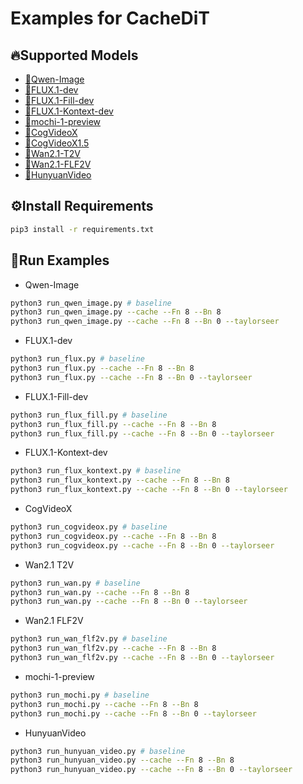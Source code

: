 # Examples for CacheDiT  

## 🔥Supported Models  

<div id="supported"></div>

- [🚀Qwen-Image](https://github.com/vipshop/cache-dit/raw/main/examples)  
- [🚀FLUX.1-dev](https://github.com/vipshop/cache-dit/raw/main/examples)  
- [🚀FLUX.1-Fill-dev](https://github.com/vipshop/cache-dit/raw/main/examples)  
- [🚀FLUX.1-Kontext-dev](https://github.com/vipshop/cache-dit/raw/main/examples)  
- [🚀mochi-1-preview](https://github.com/vipshop/cache-dit/raw/main/examples)
- [🚀CogVideoX](https://github.com/vipshop/cache-dit/raw/main/examples)
- [🚀CogVideoX1.5](https://github.com/vipshop/cache-dit/raw/main/examples)
- [🚀Wan2.1-T2V](https://github.com/vipshop/cache-dit/raw/main/examples)
- [🚀Wan2.1-FLF2V](https://github.com/vipshop/cache-dit/raw/main/examples)
- [🚀HunyuanVideo](https://github.com/vipshop/cache-dit/raw/main/examples)

## ⚙️Install Requirements  

```bash
pip3 install -r requirements.txt
```

## 🚀Run Examples  

- Qwen-Image

```bash
python3 run_qwen_image.py # baseline
python3 run_qwen_image.py --cache --Fn 8 --Bn 8
python3 run_qwen_image.py --cache --Fn 8 --Bn 0 --taylorseer
```

- FLUX.1-dev 

```bash
python3 run_flux.py # baseline
python3 run_flux.py --cache --Fn 8 --Bn 8
python3 run_flux.py --cache --Fn 8 --Bn 0 --taylorseer
```

- FLUX.1-Fill-dev 

```bash
python3 run_flux_fill.py # baseline
python3 run_flux_fill.py --cache --Fn 8 --Bn 8
python3 run_flux_fill.py --cache --Fn 8 --Bn 0 --taylorseer
```

- FLUX.1-Kontext-dev 

```bash
python3 run_flux_kontext.py # baseline
python3 run_flux_kontext.py --cache --Fn 8 --Bn 8
python3 run_flux_kontext.py --cache --Fn 8 --Bn 0 --taylorseer
```

- CogVideoX 

```bash
python3 run_cogvideox.py # baseline
python3 run_cogvideox.py --cache --Fn 8 --Bn 8
python3 run_cogvideox.py --cache --Fn 8 --Bn 0 --taylorseer
```

- Wan2.1 T2V

```bash
python3 run_wan.py # baseline
python3 run_wan.py --cache --Fn 8 --Bn 8
python3 run_wan.py --cache --Fn 8 --Bn 0 --taylorseer
```

- Wan2.1 FLF2V

```bash
python3 run_wan_flf2v.py # baseline
python3 run_wan_flf2v.py --cache --Fn 8 --Bn 8
python3 run_wan_flf2v.py --cache --Fn 8 --Bn 0 --taylorseer
```

- mochi-1-preview

```bash
python3 run_mochi.py # baseline
python3 run_mochi.py --cache --Fn 8 --Bn 8
python3 run_mochi.py --cache --Fn 8 --Bn 0 --taylorseer
```

- HunyuanVideo

```bash
python3 run_hunyuan_video.py # baseline
python3 run_hunyuan_video.py --cache --Fn 8 --Bn 8
python3 run_hunyuan_video.py --cache --Fn 8 --Bn 0 --taylorseer
```
